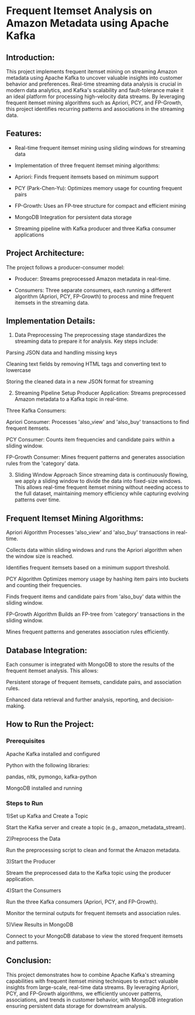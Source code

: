 # Frequent Itemset Analysis on Amazon Metadata using Apache Kafka

## Introduction:
This project implements frequent itemset mining on streaming Amazon metadata using Apache Kafka to uncover valuable insights into customer behavior and preferences. Real-time streaming data analysis is crucial in modern data analytics, and Kafka's scalability and fault-tolerance make it an ideal platform for processing high-velocity data streams. By leveraging frequent itemset mining algorithms such as Apriori, PCY, and FP-Growth, this project identifies recurring patterns and associations in the streaming data.

## Features:
- Real-time frequent itemset mining using sliding windows for streaming data

- Implementation of three frequent itemset mining algorithms:

- Apriori: Finds frequent itemsets based on minimum support

- PCY (Park-Chen-Yu): Optimizes memory usage for counting frequent pairs

- FP-Growth: Uses an FP-tree structure for compact and efficient mining

- MongoDB Integration for persistent data storage

- Streaming pipeline with Kafka producer and three Kafka consumer applications
  

## Project Architecture:
The project follows a producer-consumer model:

- Producer: Streams preprocessed Amazon metadata in real-time.

- Consumers: Three separate consumers, each running a different algorithm (Apriori, PCY, FP-Growth) to process and mine frequent itemsets in the streaming data.


## Implementation Details: 
1. Data Preprocessing
The preprocessing stage standardizes the streaming data to prepare it for analysis. Key steps include:

Parsing JSON data and handling missing keys

Cleaning text fields by removing HTML tags and converting text to lowercase

Storing the cleaned data in a new JSON format for streaming

2. Streaming Pipeline Setup
Producer Application: Streams preprocessed Amazon metadata to a Kafka topic in real-time.

Three Kafka Consumers:

Apriori Consumer: Processes 'also_view' and 'also_buy' transactions to find frequent itemsets.

PCY Consumer: Counts item frequencies and candidate pairs within a sliding window.

FP-Growth Consumer: Mines frequent patterns and generates association rules from the 'category' data.

3. Sliding Window Approach
Since streaming data is continuously flowing, we apply a sliding window to divide the data into fixed-size windows. This allows real-time frequent itemset mining without needing access to the full dataset, maintaining memory efficiency while capturing evolving patterns over time.

## Frequent Itemset Mining Algorithms:
Apriori Algorithm
Processes 'also_view' and 'also_buy' transactions in real-time.

Collects data within sliding windows and runs the Apriori algorithm when the window size is reached.

Identifies frequent itemsets based on a minimum support threshold.

PCY Algorithm
Optimizes memory usage by hashing item pairs into buckets and counting their frequencies.

Finds frequent items and candidate pairs from 'also_buy' data within the sliding window.

FP-Growth Algorithm
Builds an FP-tree from 'category' transactions in the sliding window.

Mines frequent patterns and generates association rules efficiently.

## Database Integration:
Each consumer is integrated with MongoDB to store the results of the frequent itemset analysis. This allows:

Persistent storage of frequent itemsets, candidate pairs, and association rules.

Enhanced data retrieval and further analysis, reporting, and decision-making.

## How to Run the Project:
### Prerequisites
Apache Kafka installed and configured

Python with the following libraries:

pandas, nltk, pymongo, kafka-python

MongoDB installed and running

### Steps to Run
1)Set up Kafka and Create a Topic

Start the Kafka server and create a topic (e.g., amazon_metadata_stream).

2)Preprocess the Data

Run the preprocessing script to clean and format the Amazon metadata.

3)Start the Producer

Stream the preprocessed data to the Kafka topic using the producer application.

4)Start the Consumers

Run the three Kafka consumers (Apriori, PCY, and FP-Growth).

Monitor the terminal outputs for frequent itemsets and association rules.

5)View Results in MongoDB

Connect to your MongoDB database to view the stored frequent itemsets and patterns.



## Conclusion:
This project demonstrates how to combine Apache Kafka's streaming capabilities with frequent itemset mining techniques to extract valuable insights from large-scale, real-time data streams. By leveraging Apriori, PCY, and FP-Growth algorithms, we efficiently uncover patterns, associations, and trends in customer behavior, with MongoDB integration ensuring persistent data storage for downstream analysis.


